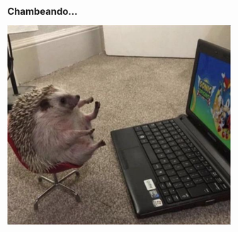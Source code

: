<h2>Chambeando...</h2>
<div style="display: flex; justify-content: center; align-items: center;">
  <img src="img/eriz.png" alt="chambeando" class="responsive-img" style="margin-right: 10px; display: block; margin-left: auto; margin-right: auto;">
</div>
